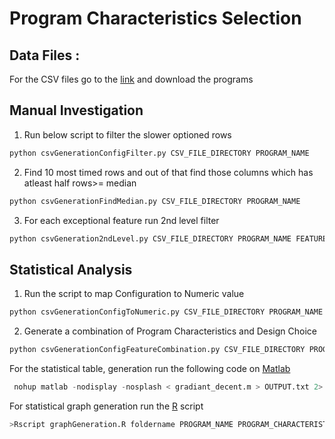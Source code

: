 # Program Characteristics Selection
## Data Files  :
For the CSV files go to the [link](https://utdallas.box.com/s/vw5qa9b46adagfl4em9l5vdyuow9vvcl) and download the programs 


##



## Manual Investigation

1. Run below script to filter the slower optioned rows
```python 
python csvGenerationConfigFilter.py CSV_FILE_DIRECTORY PROGRAM_NAME
```



2. Find 10 most timed rows and out of that find those columns which has atleast half rows>= median

```python 
python csvGenerationFindMedian.py CSV_FILE_DIRECTORY PROGRAM_NAME
```
3. For each exceptional feature run 2nd level filter
```python 
python csvGeneration2ndLevel.py CSV_FILE_DIRECTORY PROGRAM_NAME FEATURE_NAME 
```

##


## Statistical Analysis


1. Run the script to map Configuration to Numeric value

```python 
python csvGenerationConfigToNumeric.py CSV_FILE_DIRECTORY PROGRAM_NAME
```

2. Generate a combination of Program Characteristics and Design Choice 

```python 
python csvGenerationConfigFeatureCombination.py CSV_FILE_DIRECTORY PROGRAM_NAME
```



For the statistical table, generation run the following code on [Matlab](https://www.mathworks.com/products/matlab.html)
```python 
 nohup matlab -nodisplay -nosplash < gradiant_decent.m > OUTPUT.txt 2> ERROR.txt & 
```


For statistical graph generation run the [R](https://www.r-project.org/) script

```python
>Rscript graphGeneration.R foldername PROGRAM_NAME PROGRAM_CHARACTERISTICS_NUMBER AXISLABEL
```
